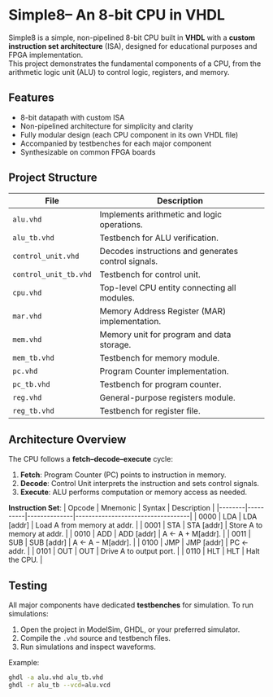 # Simple8– An 8-bit CPU in VHDL

Simple8 is a simple, non-pipelined 8-bit CPU built in **VHDL** with a **custom instruction set architecture** (ISA), designed for educational purposes and FPGA implementation.  
This project demonstrates the fundamental components of a CPU, from the arithmetic logic unit (ALU) to control logic, registers, and memory.

## Features
- 8-bit datapath with custom ISA
- Non-pipelined architecture for simplicity and clarity
- Fully modular design (each CPU component in its own VHDL file)
- Accompanied by testbenches for each major component
- Synthesizable on common FPGA boards

## Project Structure
| File | Description |
|------|-------------|
| `alu.vhd` | Implements arithmetic and logic operations. |
| `alu_tb.vhd` | Testbench for ALU verification. |
| `control_unit.vhd` | Decodes instructions and generates control signals. |
| `control_unit_tb.vhd` | Testbench for control unit. |
| `cpu.vhd` | Top-level CPU entity connecting all modules. |
| `mar.vhd` | Memory Address Register (MAR) implementation. |
| `mem.vhd` | Memory unit for program and data storage. |
| `mem_tb.vhd` | Testbench for memory module. |
| `pc.vhd` | Program Counter implementation. |
| `pc_tb.vhd` | Testbench for program counter. |
| `reg.vhd` | General-purpose registers module. |
| `reg_tb.vhd` | Testbench for register file. |

## Architecture Overview
The CPU follows a **fetch–decode–execute** cycle:
1. **Fetch**: Program Counter (PC) points to instruction in memory.
2. **Decode**: Control Unit interprets the instruction and sets control signals.
3. **Execute**: ALU performs computation or memory access as needed.

**Instruction Set**:
| Opcode | Mnemonic | Syntax       | Description                      |
|--------|----------|--------------|-----------------------------------|
| 0000   | LDA      | LDA [addr]   | Load A from memory at addr.       |
| 0001   | STA      | STA [addr]   | Store A to memory at addr.        |
| 0010   | ADD      | ADD [addr]   | A ← A + M[addr].                   |
| 0011   | SUB      | SUB [addr]   | A ← A − M[addr].                   |
| 0100   | JMP      | JMP [addr]   | PC ← addr.                         |
| 0101   | OUT      | OUT          | Drive A to output port.            |
| 0110   | HLT      | HLT          | Halt the CPU.                      |

## Testing
All major components have dedicated **testbenches** for simulation.
To run simulations:
1. Open the project in ModelSim, GHDL, or your preferred simulator.
2. Compile the `.vhd` source and testbench files.
3. Run simulations and inspect waveforms.

Example:
```bash
ghdl -a alu.vhd alu_tb.vhd
ghdl -r alu_tb --vcd=alu.vcd
